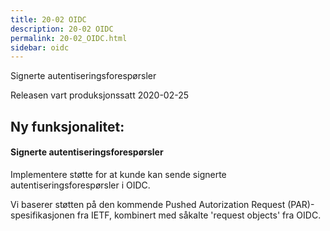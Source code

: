 ```yaml
---
title: 20-02 OIDC
description: 20-02 OIDC
permalink: 20-02_OIDC.html
sidebar: oidc
---
```



Signerte autentiseringsforespørsler



Releasen vart produksjonssatt 2020-02-25

## Ny funksjonalitet:


#### Signerte autentiseringsforespørsler

Implementere støtte for at kunde kan sende signerte autentiseringsforespørsler i OIDC.

Vi baserer støtten på den kommende Pushed Autorization Request (PAR)-spesifikasjonen fra IETF, kombinert med såkalte 'request objects' fra OIDC.

